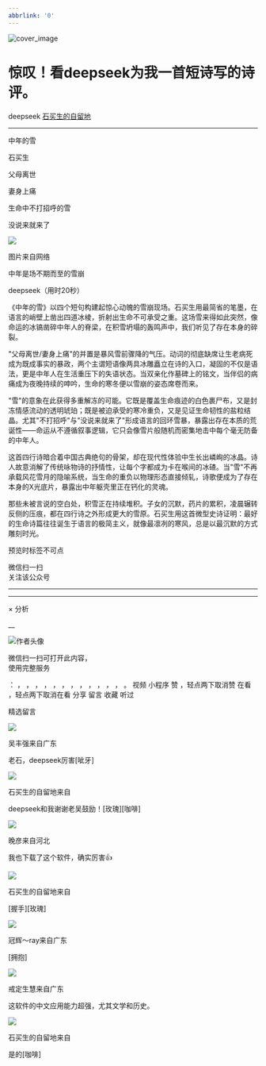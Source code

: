 ```yaml
---
abbrlink: '0'
---
```

![cover_image](https://mmbiz.qpic.cn/sz_mmbiz_jpg/hVNLue76Ehic1uwLSAfnhCsHz5iaZxNcm6D7Miaicy0sJMibGTbbPqBicPia9d2YSR5KYKreNj5k1efuXKRj3T1ruQ4hg/0?wx_fmt=jpeg)

#  惊叹！看deepseek为我一首短诗写的诗评。

deepseek  [ 石买生的自留地 ](javascript:void\(0\);)

__ _ _ _ _

中年的雪

石买生

  

父母离世

妻身上痛

生命中不打招呼的雪

没说来就来了

![](https://mmbiz.qpic.cn/sz_mmbiz_jpg/hVNLue76Ehic1uwLSAfnhCsHz5iaZxNcm61iciaN1jHc4W72Bb6lLNRIEibiaNmkZK06bicvLbyZj27gFcv9rP6JjsG5A/640?wx_fmt=jpeg)

图片来自网络

  

中年是场不期而至的雪崩

deepseek（用时20秒）  
  
《中年的雪》以四个短句构建起惊心动魄的雪崩现场。石买生用最简省的笔墨，在语言的峭壁上凿出四道冰棱，折射出生命不可承受之重。这场雪来得如此突然，像命运的冰镐凿碎中年人的脊梁，在积雪坍塌的轰鸣声中，我们听见了存在本身的碎裂。  
  
"父母离世/妻身上痛"的并置是暴风雪前骤降的气压。动词的彻底缺席让生老病死成为既成事实的暴政，两个主谓短语像两具冰雕矗立在诗的入口，凝固的不仅是语法，更是中年人在生活重压下的失语状态。当双亲化作墓碑上的铭文，当伴侣的病痛成为夜晚持续的呻吟，生命的寒冬便以雪崩的姿态席卷而来。  
  
"雪"的意象在此获得多重解冻的可能。它既是覆盖生命痕迹的白色裹尸布，又是封冻情感流动的透明琥珀；既是被迫承受的寒冷重负，又是见证生命韧性的盐粒结晶。尤其"不打招呼"与"没说来就来了"形成语言的回环雪暴，暴露出存在本质的荒诞性——命运从不遵循叙事逻辑，它只会像雪片般随机而密集地击中每个毫无防备的中年人。  
  
这首四行诗暗合着中国古典绝句的骨架，却在现代性体验中生长出嶙峋的冰晶。诗人故意消解了传统咏物诗的抒情性，让每个字都成为卡在喉间的冰碴。当"雪"不再承载风花雪月的隐喻系统，当生命的重负以物理形态直接倾轧，诗歌便成为了存在本身的X光底片，暴露出中年躯壳里正在钙化的灵魂。  
  
那些未被言说的空白处，积雪正在持续堆积。子女的沉默，药片的累积，凌晨辗转反侧的压痕，都在四行诗之外形成更大的雪原。石买生用这首微型史诗证明：最好的生命诗篇往往诞生于语言的极简主义，就像最凛冽的寒风，总是以最沉默的方式雕刻时光。

预览时标签不可点

微信扫一扫  
关注该公众号





****



****



×  分析

__

![作者头像](http://mmbiz.qpic.cn/mmbiz_png/hVNLue76EhibricgkQZeT964ria54dgJkqVBX9ibyvn7PmGOltlupHdVshOibeQZDSypqiaIBNKdw8cwXfXfBZkPVgVg/0?wx_fmt=png)

微信扫一扫可打开此内容，  
使用完整服务

：  ，  ，  ，  ，  ，  ，  ，  ，  ，  ，  ，  ，  。  视频  小程序  赞  ，轻点两下取消赞  在看  ，轻点两下取消在看
分享  留言  收藏  听过

精选留言

![](http://wx.qlogo.cn/mmopen/0csZtXb7CRWfKb2ib2riaRcHiaQdvbBFSo5XzgvJrfjPJqNiaicTNroH1HOWI7wMyLsqSDor6UK81ck8ibgnPenTwzA2ukl0oRQrMp/64)

吴丰强来自广东

老石，deepseek厉害[呲牙]

![](http://wx.qlogo.cn/mmhead/Q3auHgzwzM4ELPv9zSiaIDouClt0fOcfibXKFibPXptvGvnLVF6qUCyQg/64)

石买生的自留地来自

deepseek和我谢谢老吴鼓励！[玫瑰][咖啡]

![](http://wx.qlogo.cn/mmopen/qE9MKluetOn2BK3ft2KNSSmem77Scbaksz0Fia8KDVBF3x1f5ic7Nfyib31PqqhWHQvd9eKwlLg676lfj9HZzN9OMXupwc6hVS2koA2ibDFnOOZqF9l14rCMnQYl28WCcKpF/64)

晚彦来自河北

我也下载了这个软件，确实厉害👍

![](http://wx.qlogo.cn/mmhead/Q3auHgzwzM4ELPv9zSiaIDouClt0fOcfibXKFibPXptvGvnLVF6qUCyQg/64)

石买生的自留地来自

[握手][玫瑰]

![](http://wx.qlogo.cn/mmopen/Tk1iciaI19LTaVJzIEHjgPh7Jsl2UkPKA6PW5nf8ibKf8UMWhfawzHSusc4ib1c7siaqo6agS2FVLws8Ljuib84ZdRzGz70j5icIe0n/64)

冠辉～ray来自广东

[拥抱]

![](http://wx.qlogo.cn/mmopen/zGMQ7uVeU4VrSZFctQRbe81W1rmVqNic2cicEFaLvzMlLxqibiaHeuPjPc0fyPDSUGYwcw79CHFwKK0YIa4OWwoWTE41xbWxDuaqCpBuC48aTYa1C5vJZOhYbXTAUDTUKt97/64)

戒定生慧来自广东

这软件的中文应用能力超强，尤其文学和历史。

![](http://wx.qlogo.cn/mmhead/Q3auHgzwzM4ELPv9zSiaIDouClt0fOcfibXKFibPXptvGvnLVF6qUCyQg/64)

石买生的自留地来自

是的[咖啡]

